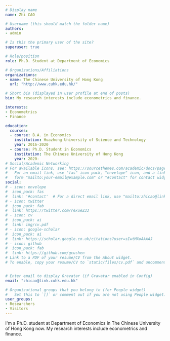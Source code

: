 ```yaml
---
# Display name
name: Zhi CAO

# Username (this should match the folder name)
authors:
- admin

# Is this the primary user of the site?
superuser: true

# Role/position
role: Ph.D. Student at Department of Economics

# Organizations/Affiliations
organizations:
- name: The Chinese University of Hong Kong
  url: "http://www.cuhk.edu.hk/"

# Short bio (displayed in user profile at end of posts)
bio: My research interests include econometrics and finance.

interests:
- Econometrics
- Finance

education:
  courses:
  - course: B.A. in Economics
    institution: Huazhong University of Science and Technology
    year: 2016-2020
  - course: Ph.D. Student in Economics
    institution: The Chinese University of Hong Kong
    year: 2020-
# Social/Academic Networking
# For available icons, see: https://sourcethemes.com/academic/docs/page-builder/#icons
#   For an email link, use "fas" icon pack, "envelope" icon, and a link in the
#   form "mailto:your-email@example.com" or "#contact" for contact widget.
social:
# - icon: envelope
#  icon_pack: fas
#  link: '#contact'  # For a direct email link, use "mailto:zhicao@link.cuhk.edu.hk".
# - icon: twitter
#  icon_pack: fab
#  link: https://twitter.com/rexue233
# - icon: cv
#  icon_pack: ai
#  link: img/cv.pdf
# - icon: google-scholar
#  icon_pack: ai
#  link: https://scholar.google.co.uk/citations?user=sIwtMXoAAAAJ
# - icon: github
#  icon_pack: fab
#  link: https://github.com/gcushen
# Link to a PDF of your resume/CV from the About widget.
# To enable, copy your resume/CV to `static/files/cv.pdf` and uncomment the lines below.


# Enter email to display Gravatar (if Gravatar enabled in Config)
email: "zhicao@link.cuhk.edu.hk"

# Organizational groups that you belong to (for People widget)
#   Set this to `[]` or comment out if you are not using People widget.
user_groups:
- Researchers
- Visitors
---
```


I'm a Ph.D. student at Department of Economics in The Chinese University of Hong Kong now. My research interests include econometrics and finance.
